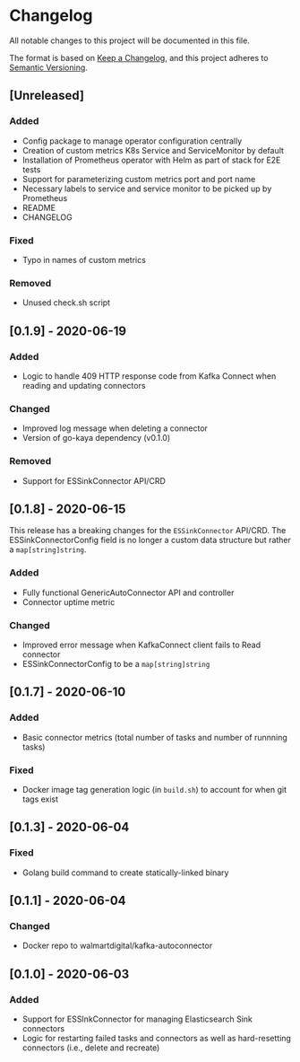 # Changelog
All notable changes to this project will be documented in this file.

The format is based on [Keep a Changelog](https://keepachangelog.com/en/1.0.0/),
and this project adheres to [Semantic Versioning](https://semver.org/spec/v2.0.0.html).

## [Unreleased]

### Added
- Config package to manage operator configuration centrally
- Creation of custom metrics K8s Service and ServiceMonitor by default
- Installation of Prometheus operator with Helm as part of stack for E2E tests
- Support for parameterizing custom metrics port and port name
- Necessary labels to service and service monitor to be picked up by Prometheus
- README
- CHANGELOG

### Fixed
- Typo in names of custom metrics

### Removed
- Unused check.sh script

## [0.1.9] - 2020-06-19

### Added
- Logic to handle 409 HTTP response code from Kafka Connect when reading and updating connectors
### Changed
- Improved log message when deleting a connector
- Version of go-kaya dependency (v0.1.0)
### Removed
- Support for ESSinkConnector API/CRD

## [0.1.8] - 2020-06-15

This release has a breaking changes for the `ESSinkConnector` API/CRD. The ESSinkConnectorConfig field is no longer a custom data structure but rather a `map[string]string`.

### Added
- Fully functional GenericAutoConnector API and controller
- Connector uptime metric
### Changed
- Improved error message when KafkaConnect client fails to Read connector
- ESSinkConnectorConfig to be a `map[string]string`

## [0.1.7] - 2020-06-10

### Added
- Basic connector metrics (total number of tasks and number of runnning tasks)
### Fixed
- Docker image tag generation logic (in `build.sh`) to account for when git tags exist

## [0.1.3] - 2020-06-04

### Fixed
- Golang build command to create statically-linked binary

## [0.1.1] - 2020-06-04

### Changed
- Docker repo to walmartdigital/kafka-autoconnector

## [0.1.0] - 2020-06-03

### Added
- Support for ESSInkConnector for managing Elasticsearch Sink connectors
- Logic for restarting failed tasks and connectors as well as hard-resetting connectors (i.e., delete and recreate)